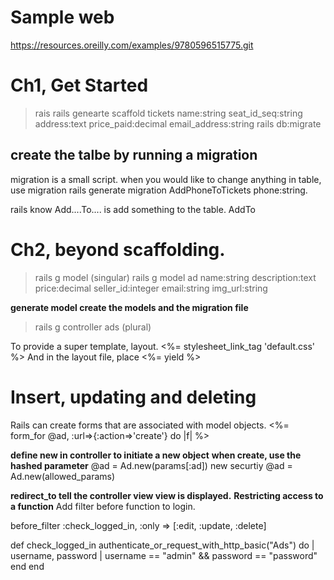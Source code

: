 # Sample web
https://resources.oreilly.com/examples/9780596515775.git

# Ch1, Get Started

> rais <appname>
> rails genearte scaffold tickets name:string seat_id_seq:string address:text price_paid:decimal email_address:string
> rails db:migrate

## create the talbe by running a migration
migration is a small script.
when you would like to change anything in table, use migration
rails generate migration AddPhoneToTickets phone:string.

rails know Add....To.... is add something to the table.
Add<column>To<Table>

# Ch2, beyond scaffolding.
> rails g model (singular)
> rails g model ad name:string description:text price:decimal seller_id:integer email:string img_url:string

**generate model create the models and the migration file**
> rails g controller ads (plural)

To provide a super template, layout.
<%= stylesheet_link_tag 'default.css' %>
And in the layout file, place
<%= yield %>

# Insert, updating and deleting
Rails can create forms that are associated with model objects.
<%= form_for @ad, :url=>{:action=>'create'} do |f| %>

**define new in controller to initiate a new object**
**when create, use the hashed parameter**
@ad = Ad.new(params[:ad])
new securtiy 
@ad = Ad.new(allowed_params)

**redirect_to tell the controller view view is displayed.**
**Restricting access to a function**
Add filter before function to login.

before_filter :check_logged_in, :only => [:edit, :update, :delete]


  def check_logged_in
    authenticate_or_request_with_http_basic("Ads") do | username, password |
      username == "admin" && password == "password"
    end
  end
